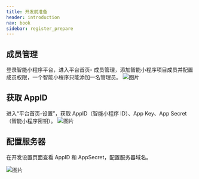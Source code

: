 ```yaml
---
title: 开发前准备
header: introduction
nav: book
sidebar: register_prepare
---
```



## 成员管理


登录智能小程序平台，进入平台首页- 成员管理，添加智能小程序项目成员并配置成员权限，一个智能小程序只能添加一名管理员。
![图片](../../img/introduction/register/7.png)

## 获取 AppID

进入“平台首页-设置”，获取 AppID（智能小程序 ID）、App Key、App Secret（智能小程序密钥）。 
![图片](../../img/introduction/register/8.png)

## 配置服务器 
在开发设置页面查看 AppID 和 AppSecret，配置服务器域名。

![图片](../../img/introduction/register/33.png)

